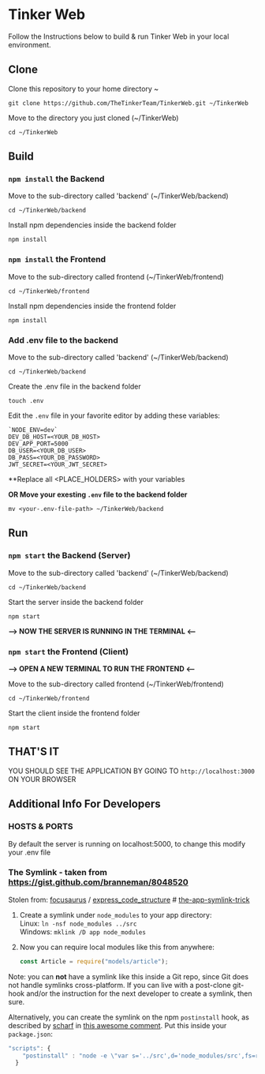 # Tinker Web

Follow the Instructions below to build & run Tinker Web in your local environment.

## Clone

Clone this repository to your home directory ~

`git clone https://github.com/TheTinkerTeam/TinkerWeb.git ~/TinkerWeb`

Move to the directory you just cloned (~/TinkerWeb)

`cd ~/TinkerWeb`

## Build

### `npm install` the Backend

Move to the sub-directory called 'backend' (~/TinkerWeb/backend)

`cd ~/TinkerWeb/backend`

Install npm dependencies inside the backend folder

`npm install`

### `npm install` the Frontend

Move to the sub-directory called frontend (~/TinkerWeb/frontend)

`cd ~/TinkerWeb/frontend`

Install npm dependencies inside the frontend folder

`npm install`

### Add .env file to the backend

Move to the sub-directory called 'backend' (~/TinkerWeb/backend)

`cd ~/TinkerWeb/backend`

Create the .env file in the backend folder

`touch .env`

Edit the `.env` file in your favorite editor by adding these variables:

```
`NODE_ENV=dev`
DEV_DB_HOST=<YOUR_DB_HOST>
DEV_APP_PORT=5000
DB_USER=<YOUR_DB_USER>
DB_PASS=<YOUR_DB_PASSWORD>
JWT_SECRET=<YOUR_JWT_SECRET>
```
\*\*Replace all <PLACE_HOLDERS> with your variables

**OR Move your exesting `.env` file to the backend folder**

`mv <your-.env-file-path> ~/TinkerWeb/backend`

## Run

### `npm start` the Backend (Server)

Move to the sub-directory called 'backend' (~/TinkerWeb/backend)

`cd ~/TinkerWeb/backend`

Start the server inside the backend folder

`npm start`

**--> NOW THE SERVER IS RUNNING IN THE TERMINAL <--**

### `npm start` the Frontend (Client)

**--> OPEN A NEW TERMINAL TO RUN THE FRONTEND <--**

Move to the sub-directory called frontend (~/TinkerWeb/frontend)

`cd ~/TinkerWeb/frontend`

Start the client inside the frontend folder

`npm start`

## THAT'S IT

YOU SHOULD SEE THE APPLICATION BY GOING TO `http://localhost:3000` ON YOUR BROWSER

## Additional Info For Developers

### HOSTS & PORTS

By default the server is running on localhost:5000, to change this modify your .env file

### The Symlink - taken from https://gist.github.com/branneman/8048520

Stolen from: [focusaurus](https://github.com/focusaurus) / [express_code_structure](https://github.com/focusaurus/express_code_structure) # [the-app-symlink-trick](https://github.com/focusaurus/express_code_structure#the-app-symlink-trick)

1. Create a symlink under `node_modules` to your app directory:  
   Linux: `ln -nsf node_modules ../src`  
   Windows: `mklink /D app node_modules`

2. Now you can require local modules like this from anywhere:
   ```js
   const Article = require("models/article");
   ```

Note: you can **not** have a symlink like this inside a Git repo, since Git does not handle symlinks cross-platform. If you can live with a post-clone git-hook and/or the instruction for the next developer to create a symlink, then sure.

Alternatively, you can create the symlink on the npm `postinstall` hook, as described by [scharf](https://github.com/scharf) in [this awesome comment](https://gist.github.com/branneman/8048520#gistcomment-1412502). Put this inside your `package.json`:

```js
"scripts": {
    "postinstall" : "node -e \"var s='../src',d='node_modules/src',fs=require('fs');fs.exists(d,function(e){e||fs.symlinkSync(s,d,'dir')});\""
  }
```
